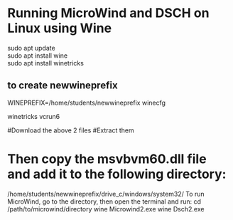 # Running MicroWind and DSCH on Linux using Wine

sudo apt update  
sudo apt install wine  
sudo apt install winetricks
## to create newwineprefix
WINEPREFIX=/home/students/newwineprefix winecfg

winetricks vcrun6  

#Download the above 2 files
#Extract them
# Then copy the msvbvm60.dll file and add it to the following directory:
/home/students/newwineprefix/drive_c/windows/system32/
To run MicroWind, go to the directory, then open the terminal and run:
cd /path/to/microwind/directory
wine Microwind2.exe 
wine Dsch2.exe
